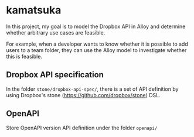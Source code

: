 # kamatsuka

In this project, my goal is to model the Dropbox API in Alloy and determine whether arbitrary use cases are feasible.

For example, when a developer wants to know whether it is possible to add users to a team folder, they can use the Alloy model to investigate whether this is feasible.

## Dropbox API specification

In the folder `stone/dropbox-api-spec/`, there is a set of API definition by using Dropbox's stone (https://github.com/dropbox/stone) DSL.

## OpenAPI 

Store OpenAPI version API definition under the folder `openapi/`

